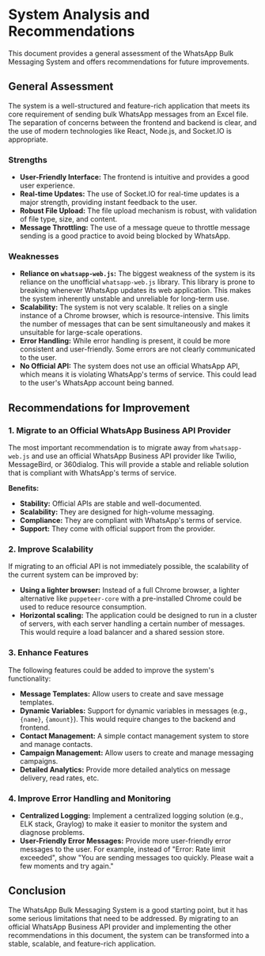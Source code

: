 # System Analysis and Recommendations

This document provides a general assessment of the WhatsApp Bulk Messaging System and offers recommendations for future improvements.

## General Assessment

The system is a well-structured and feature-rich application that meets its core requirement of sending bulk WhatsApp messages from an Excel file. The separation of concerns between the frontend and backend is clear, and the use of modern technologies like React, Node.js, and Socket.IO is appropriate.

### Strengths

*   **User-Friendly Interface:** The frontend is intuitive and provides a good user experience.
*   **Real-time Updates:** The use of Socket.IO for real-time updates is a major strength, providing instant feedback to the user.
*   **Robust File Upload:** The file upload mechanism is robust, with validation of file type, size, and content.
*   **Message Throttling:** The use of a message queue to throttle message sending is a good practice to avoid being blocked by WhatsApp.

### Weaknesses

*   **Reliance on `whatsapp-web.js`:** The biggest weakness of the system is its reliance on the unofficial `whatsapp-web.js` library. This library is prone to breaking whenever WhatsApp updates its web application. This makes the system inherently unstable and unreliable for long-term use.
*   **Scalability:** The system is not very scalable. It relies on a single instance of a Chrome browser, which is resource-intensive. This limits the number of messages that can be sent simultaneously and makes it unsuitable for large-scale operations.
*   **Error Handling:** While error handling is present, it could be more consistent and user-friendly. Some errors are not clearly communicated to the user.
*   **No Official API:** The system does not use an official WhatsApp API, which means it is violating WhatsApp's terms of service. This could lead to the user's WhatsApp account being banned.

## Recommendations for Improvement

### 1. Migrate to an Official WhatsApp Business API Provider

The most important recommendation is to migrate away from `whatsapp-web.js` and use an official WhatsApp Business API provider like Twilio, MessageBird, or 360dialog. This will provide a stable and reliable solution that is compliant with WhatsApp's terms of service.

**Benefits:**

*   **Stability:** Official APIs are stable and well-documented.
*   **Scalability:** They are designed for high-volume messaging.
*   **Compliance:** They are compliant with WhatsApp's terms of service.
*   **Support:** They come with official support from the provider.

### 2. Improve Scalability

If migrating to an official API is not immediately possible, the scalability of the current system can be improved by:

*   **Using a lighter browser:** Instead of a full Chrome browser, a lighter alternative like `puppeteer-core` with a pre-installed Chrome could be used to reduce resource consumption.
*   **Horizontal scaling:** The application could be designed to run in a cluster of servers, with each server handling a certain number of messages. This would require a load balancer and a shared session store.

### 3. Enhance Features

The following features could be added to improve the system's functionality:

*   **Message Templates:** Allow users to create and save message templates.
*   **Dynamic Variables:** Support for dynamic variables in messages (e.g., `{name}`, `{amount}`). This would require changes to the backend and frontend.
*   **Contact Management:** A simple contact management system to store and manage contacts.
*   **Campaign Management:** Allow users to create and manage messaging campaigns.
*   **Detailed Analytics:** Provide more detailed analytics on message delivery, read rates, etc.

### 4. Improve Error Handling and Monitoring

*   **Centralized Logging:** Implement a centralized logging solution (e.g., ELK stack, Graylog) to make it easier to monitor the system and diagnose problems.
*   **User-Friendly Error Messages:** Provide more user-friendly error messages to the user. For example, instead of "Error: Rate limit exceeded", show "You are sending messages too quickly. Please wait a few moments and try again."

## Conclusion

The WhatsApp Bulk Messaging System is a good starting point, but it has some serious limitations that need to be addressed. By migrating to an official WhatsApp Business API provider and implementing the other recommendations in this document, the system can be transformed into a stable, scalable, and feature-rich application.
